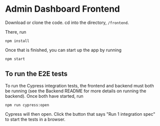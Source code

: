 # Admin Dashboard Frontend

Download or clone the code. cd into the directory, `/frontend`.

There, run

`npm install`

Once that is finished, you can start up the app by running

`npm start`

## To run the E2E tests

To run the Cypress integration tests, the frontend and backend must both be running (see the Backend README for more details on 
running the backend). Once both have started, run

`npm run cypress:open`

Cypress will then open. Click the button that says "Run 1 integration spec" to start the tests in a browser.
